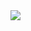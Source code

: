 <img src="https://img.shields.io/github/repo-size/brunoiscool2/fnf?style=for-the-badge&labelColor=%23000000&color=%231c1c1c">
